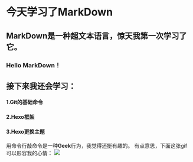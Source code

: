 # **今天学习了MarkDown**
## MarkDown是一种超文本语言，惊天我第一次学习了它。
### Hello MarkDown！
## 接下来我还会学习：
#### 1.Git的基础命令
#### 2.Hexo框架
#### 3.Hexo更换主题
 用命令行敲命令是一种**Geek**行为，我觉得还挺有趣的。
 有点意思，下面这张gif可以形容我的心情：
![](https://qgt-style.oss-cn-hangzhou.aliyuncs.com/newcoursep4/g1/g1-2-2/tenor.gif)
